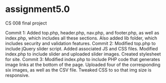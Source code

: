 # assignment5.0
CS 008 final project

Commit 1: Added top.php, header.php, nav.php, and footer.php, as well as index.php, which includes all these sections. Also added lib folder, which includes security and validation features.
Commit 2: Modified top.php to include jQuery slider script. Added associated JS and CSS files. Modified index.php to include slider and uploaded slider images. Created stylesheet  for site.
Commit 3: Modified index.php to include PHP code that generates image links at the bottom of the page. Uploaded four of the corresponding six images, as well as the CSV file. Tweaked CSS to so that img size is responsive.